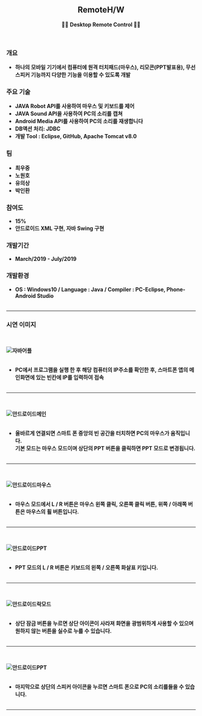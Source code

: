 <h2 align="center">RemoteH/W</h2>
<p align="center">
  🙍‍♂️  <strong> Desktop Remote Control <strong>   🙍‍♀️
</p>
<br>

### 개요
* 하나의 모바일 기기에서 컴퓨터에 원격 터치패드(마우스), 리모콘(PPT발표용), 무선스피커 기능까지 다양한 기능을 이용할 수 있도록 개발
  
### 주요 기술
* JAVA Robot API를 사용하여 마우스 및 키보드를 제어
* JAVA Sound API을 사용하여 PC의 소리를 캡쳐
* Android Media API를 사용하여 PC의 소리를 재생합니다
* DB액션 처리: JDBC
* 개발 Tool : Eclipse, GitHub, Apache Tomcat v8.0

### 팀
<ul>
  <li>최우중</li>
  <li>노원호</li>
  <li>유의상</li>
  <li>박인환</li>
</ul>

### 참여도
* **15%**
* 안드로이드 XML 구현, 자바 Swing 구현

### 개발기간
* March/2019 - July/2019

### 개발환경
* OS : Windows10 / Language : Java / Compiler : PC-Eclipse, Phone-Android Studio <br><br>

<hr>

### 시연 이미지
<br>

![자바어플](https://user-images.githubusercontent.com/58925978/87854461-27770e00-c94d-11ea-869b-82f38f0eb09d.png)<br><br>

* PC에서 프로그램을 실행 한 후 해당 컴퓨터의 IP주소를 확인한 후, 스마트폰 앱의 메인화면에 있는 빈칸에 IP를 입력하여 접속<br><br>
<hr><br>

![안드로이드메인](https://user-images.githubusercontent.com/58925978/87854468-365dc080-c94d-11ea-9061-7f78684d92c3.png)<br><br>

* 올바르게 연결되면 스마트 폰 중앙의 빈 공간을 터치하면 PC의 마우스가 움직입니다.<br>기본 모드는 마우스 모드이며 상단의 PPT 버튼을 클릭하면 PPT 모드로 변경됩니다.<br><br>
</p><hr><br>

![안드로이드마우스](https://user-images.githubusercontent.com/58925978/87854476-41b0ec00-c94d-11ea-96ed-1411db8dd418.png)<br><br>

* 마우스 모드에서 L / R 버튼은 마우스 왼쪽 클릭, 오른쪽 클릭 버튼, 위쪽 / 아래쪽 버튼은 마우스의 휠 버튼입니다.<br><br>
<hr><br>

![안드로이드PPT](https://user-images.githubusercontent.com/58925978/87854478-4bd2ea80-c94d-11ea-9675-51366322a7fd.png)<br><br>

* PPT 모드의 L / R 버튼은 키보드의 왼쪽 / 오른쪽 화살표 키입니다.<br><br>
<hr><br>

![안드로이드락모드](https://user-images.githubusercontent.com/58925978/87854481-52f9f880-c94d-11ea-9bd5-a93e844fa1cc.png)<br><br>

* 상단 잠금 버튼을 누르면 상단 아이콘이 사라져 화면을 광범위하게 사용할 수 있으며 원하지 않는 버튼을 실수로 누를 수 있습니다.<br><br>
<hr><br>

![안드로이드PPT](https://user-images.githubusercontent.com/58925978/87854478-4bd2ea80-c94d-11ea-9675-51366322a7fd.png)<br><br>

* 마지막으로 상단의 스피커 아이콘을 누르면 스마트 폰으로 PC의 소리를들을 수 있습니다.<br><br>
<hr><br><br>




